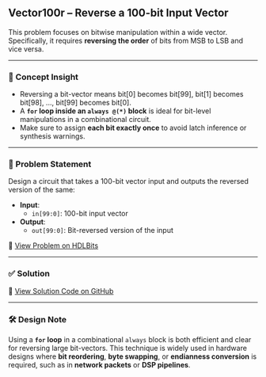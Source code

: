 ## Vector100r – Reverse a 100-bit Input Vector

This problem focuses on bitwise manipulation within a wide vector. Specifically, it requires **reversing the order** of bits from MSB to LSB and vice versa.

---

### 🧠 Concept Insight  
- Reversing a bit-vector means bit[0] becomes bit[99], bit[1] becomes bit[98], ..., bit[99] becomes bit[0].
- A **`for` loop inside an `always @(*)` block** is ideal for bit-level manipulations in a combinational circuit.
- Make sure to assign **each bit exactly once** to avoid latch inference or synthesis warnings.

---

### 📘 Problem Statement  
Design a circuit that takes a 100-bit vector input and outputs the reversed version of the same:

- **Input**:  
  - `in[99:0]`: 100-bit input vector  
- **Output**:  
  - `out[99:0]`: Bit-reversed version of the input

🔗 [View Problem on HDLBits](https://hdlbits.01xz.net/wiki/Vector100r)

---

### ✅ Solution  
📄 [View Solution Code on GitHub]()

---

### 🛠 Design Note  
Using a **`for` loop** in a combinational `always` block is both efficient and clear for reversing large bit-vectors. This technique is widely used in hardware designs where **bit reordering**, **byte swapping**, or **endianness conversion** is required, such as in **network packets** or **DSP pipelines**.
